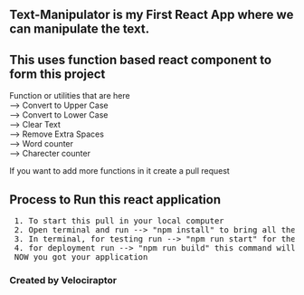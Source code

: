 ## Text-Manipulator is my First React App where we can manipulate the text.
<h2>This uses function based react component to form this project</h2>
Function or utilities that are here<br/>
--> Convert to Upper Case<br/>
--> Convert to Lower Case<br/>
--> Clear Text<br/>
--> Remove Extra Spaces<br/>
--> Word counter<br/>
--> Charecter counter<br/>

<p>If you want to add more functions in it create a pull request</p>

## Process to Run this react application
<pre>
 1. To start this pull in your local computer
 2. Open terminal and run --> "npm install" to bring all the dependencies that are needed to run this application.
 3. In terminal, for testing run --> "npm run start" for the testing launch 
 4. for deployment run --> "npm run build" this command will build a optimized version of the Newsing app.
 NOW you got your application
</pre>


<h3>Created by Velociraptor</h3>
